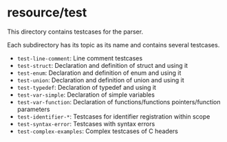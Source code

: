 # resource/test

This directory contains testcases for the parser.

Each subdirectory has its topic as its name and contains several testcases.

- `test-line-comment`: Line comment testcases
- `test-struct`: Declaration and definition of struct and using it
- `test-enum`: Declaration and definition of enum and using it
- `test-union`: Declaration and definition of union and using it
- `test-typedef`: Declaration of typedef and using it
- `test-var-simple`: Declaration of simple variables
- `test-var-function`: Declaration of functions/functions pointers/function parameters
- `test-identifier-*`: Testcases for identifier registration within scope
- `test-syntax-error`: Testcases with syntax errors
- `test-complex-examples`: Complex testcases of C headers
